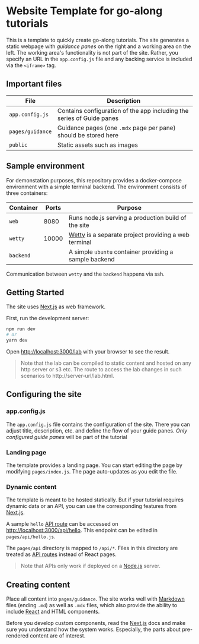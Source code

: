 # Website Template for go-along tutorials

This is a template to quickly create go-along tutorials. The site generates a static webpage with *guidance panes* on the right and a working area on the left. The working area's functionality is not part of the site. Rather, you specify an URL in the `app.config.js` file and any backing service is included via the `<iframe>` tag.

## Important files

| File             | Description                                                           |
| ---------------- | --------------------------------------------------------------------- |
| `app.config.js`  | Contains configuration of the app including the series of Guide panes |
| `pages/guidance` | Guidance pages (one `.mdx` page per pane) should be stored here       |
| `public`         | Static assets such as images                                          |

## Sample environment

For demonstation purposes, this repository provides a docker-compose environment with a simple terminal backend. The environment consists of three containers:

| Container | Ports | Purpose                                                                                  |
| --------- | ----- | ---------------------------------------------------------------------------------------- |
| `web`     | 8080  | Runs node.js serving a production build of the site                                      |
| `wetty`   | 10000 | [Wetty](https://github.com/butlerx/wetty) is a separate project providing a web terminal |
| `backend` |       | A simple `ubuntu` container providing a sample backend                                   |

Communication between `wetty` and  the `backend` happens via ssh.

## Getting Started

The site uses [Next.js](https://nextjs.org/) as web framework.

First, run the development server:

```bash
npm run dev
# or
yarn dev
```

Open [http://localhost:3000/lab](http://localhost:3000/lab) with your browser to see the result.

> Note that the lab can be compiled to static content and hosted on any http server or s3 etc. The route to access the lab changes in such scenarios to http://server-url/lab.html.

## Configuring the site

### app.config.js

The `app.config.js` file contains the configuration of the site. There you can adjust title, description, etc. and define the flow of your guide panes. *Only configured guide panes* will be part of the tutorial

### Landing page

The template provides a landing page. You can start editing the page by modifying `pages/index.js`. The page auto-updates as you edit the file.

### Dynamic content

The template is meant to be hosted statically. But if your tutorial requires dynamic data or an API, you can use the corresponding features from [Next.js](https://nextjs.org/).

A sample `hello` [API route](https://nextjs.org/docs/api-routes/introduction) can be accessed on [http://localhost:3000/api/hello](http://localhost:3000/api/hello). This endpoint can be edited in `pages/api/hello.js`.

The `pages/api` directory is mapped to `/api/*`. Files in this directory are treated as [API routes](https://nextjs.org/docs/api-routes/introduction) instead of React pages.

> Note that APIs only work if deployed on a [Node.js](https://nodejs.org/en/) server.

## Creating content

Place all content into `pages/guidance`. The site works well with [Markdown](https://daringfireball.net/projects/markdown/) files (ending `.md`) as well as `.mdx` files, which also provide the ability to include [React](https://reactjs.org/) and HTML components.

Before you develop custom components, read the [Next.js](https://nextjs.org/) docs and make sure you understand how the system works. Especially, the parts about pre-rendered content are of interest.
